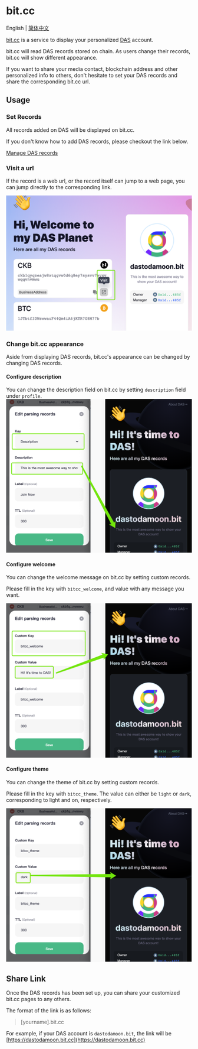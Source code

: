 # bit.cc

English | [简体中文](./README_CN.md)

[bit.cc](https://bit.cc) is a service to display your personalized [DAS](https://da.systems) account.

bit.cc will read DAS records stored on chain. As users change their records, bit.cc will show different appearance. 

If you want to share your media contact, blockchain address and other personalized info to others, don't hesitate to set your DAS records and share the corresponding bit.cc url.

## Usage

### Set Records
All records added on DAS will be displayed on bit.cc.

If you don't know how to add DAS records, please checkout the link below.

[Manage DAS records](https://dasystems.medium.com/das-is-now-listed-on-imtoken-619b1052b788)

### Visit a url
If the record is a web url, or the record itself can jump to a web page, you can jump directly to the corresponding link.

![Visit a url](./docs/visit.png)

### Change bit.cc appearance
Aside from displaying DAS records, bit.cc's appearance can be changed by changing DAS records.

#### Configure description
You can change the description field on bit.cc by setting `description` field under `profile`.
![Configure description](./docs/set_description.png)

#### Configure welcome
You can change the welcome message on bit.cc by setting custom records.

Please fill in the key with `bitcc_welcome`, and value with any message you want.

![Configure welcome](./docs/set_welcome.png)

#### Configure theme
You can change the theme of bit.cc by setting custom records.

Please fill in the key with `bitcc_theme`. The value can either be `light` or `dark`, corresponding to light and on, respectively.

![Configure theme](./docs/theme_dark.png)

## Share Link
Once the DAS records has been set up, you can share your customized bit.cc pages to any others. 

The format of the link is as follows: 

> [yourname].bit.cc

For example, if your DAS account is `dastodamoon.bit`, the link will be [https://dastodamoon.bit.cc](https://dastodamoon.bit.cc)

